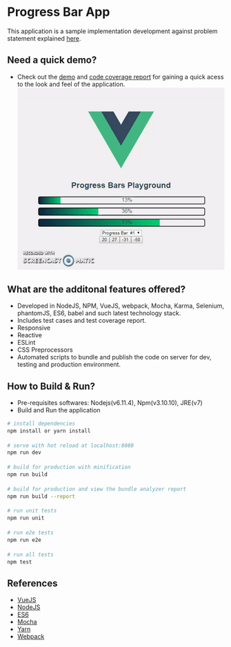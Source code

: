 # Progress Bar App

This application is a sample implementation development against problem statement explained [here](./problem-statement.html).

## Need a quick demo?
 - Check out the [demo](./demo/demo.gif) and [code coverage report](./demo/code_coverage_report.jpg) for gaining a quick acess to the look and feel of the application.
 ![](./demo/demo.gif)

## What are the additonal features offered?
- Developed in NodeJS, NPM, VueJS, webpack, Mocha, Karma, Selenium, phantomJS, ES6, babel and such latest technology stack.
- Includes test cases and test coverage report.
- Responsive
- Reactive
- ESLint
- CSS Preprocessors
- Automated scripts to bundle and publish the code on server for dev, testing and production environment.

## How to Build & Run?
- Pre-requisites softwares: Nodejs(v6.11.4), Npm(v3.10.10), JRE(v7)
- Build and Run the application  
``` bash
# install dependencies
npm install or yarn install

# serve with hot reload at localhost:8080
npm run dev

# build for production with minification
npm run build

# build for production and view the bundle analyzer report
npm run build --report

# run unit tests
npm run unit

# run e2e tests
npm run e2e

# run all tests
npm test
```

## References
- [VueJS](https://vuejs.org/)
- [NodeJS](https://nodejs.org/en/)
- [ES6](http://es6-features.org/)
- [Mocha](https://mochajs.org/)
- [Yarn](https://yarnpkg.com/en/)
- [Webpack](https://webpack.js.org/)
